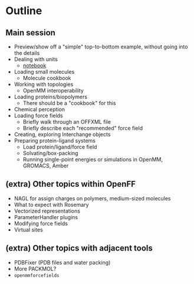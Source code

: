 # Outline

## Main session

* Preview/show off a "simple" top-to-bottom example, without going into the details
* Dealing with units
  * [notebook](https://github.com/openforcefield/interchange-workshop-2022/blob/main/notebooks/units.ipynb)
* Loading small molecules
  * Molecule cookbook
* Working with topologies
  * OpenMM interoperability
* Loading proteins/biopolymers
  * There should be a "cookbook" for this
* Chemical perception
* Loading force fields
  * Briefly walk through an OFFXML file
  * Briefly describe each "recommended" force field
* Creating, exploring Interchange objects
* Preparing protein-ligand systems
  * Load protein/ligand/force field
  * Solvating/box-packing
  * Running single-point energies or simulations in OpenMM, GROMACS, Amber

## (extra) Other topics within OpenFF

* NAGL for assign charges on polymers, medium-sized molecules
* What to expect with Rosemary
* Vectorized representations
* ParameterHandler plugins
* Modifying force fields
* Virtual sites

## (extra) Other topics with adjacent tools

* PDBFixer (PDB files and water packing)
* More PACKMOL?
* `openmmforcefields`
